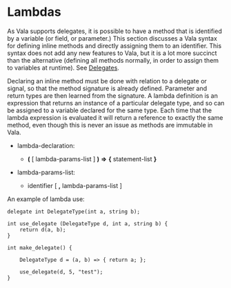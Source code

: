 

Lambdas
=======

As Vala supports delegates, it is possible to have a method that is identified by a variable (or field, or parameter.) This section discusses a Vala syntax for defining inline methods and directly assigning them to an identifier. This syntax does not add any new features to Vala, but it is a lot more succinct than the alternative (defining all methods normally, in order to assign them to variables at runtime). See [Delegates](http://wiki.gnome.org/action/show/Projects/Vala/Manual/Export/Vala/Manual/Delegates#).

Declaring an inline method must be done with relation to a delegate or signal, so that the method signature is already defined. Parameter and return types are then learned from the signature. A lambda definition is an expression that returns an instance of a particular delegate type, and so can be assigned to a variable declared for the same type. Each time that the lambda expression is evaluated it will return a reference to exactly the same method, even though this is never an issue as methods are immutable in Vala.

-   lambda-declaration:

    -   **(** [ lambda-params-list ] **)** **=\>** **{** statement-list **}**


-   lambda-params-list:

    -   identifier [ **,** lambda-params-list ]

An example of lambda use:

```vala
delegate int DelegateType(int a, string b);

int use_delegate (DelegateType d, int a, string b) {
	return d(a, b);
}

int make_delegate() {
     
	DelegateType d = (a, b) => { return a; };
			
	use_delegate(d, 5, "test");
}     
```